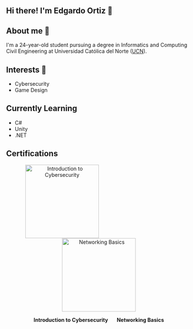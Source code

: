 ## Hi there! I'm Edgardo Ortiz 👋

## About me 👀
I'm a 24-year-old student pursuing a degree in Informatics and Computing Civil Engineering at Universidad Católica del Norte ([UCN](https://www.ucn.cl/)).

## Interests 🎉
- Cybersecurity
- Game Design

## Currently Learning
- C#
- Unity
- .NET

## Certifications

<p align="center">
  <a href="https://www.credly.com/badges/87038e0d-39e2-4179-8562-270664ac11bd/public_url">
    <img src="https://images.credly.com/images/af8c6b4e-fc31-47c4-8dcb-eb7a2065dc5b/I2CS__1_.png" alt="Introduction to Cybersecurity" width="200" style="margin-right: 200px;"/>
  </a>
  <a href="https://www.credly.com/badges/de1bbfd7-10db-40ee-8a81-29645d2167ed/public_url">
    <img src="https://images.credly.com/images/5bdd6a39-3e03-4444-9510-ecff80c9ce79/image.png" alt="Networking Basics" width="200"/>
  </a>
</p>

<p align="center">
  <strong>Introduction to Cybersecurity</strong> &nbsp;&nbsp;&nbsp;&nbsp; <strong>Networking Basics</strong>
</p>


